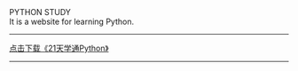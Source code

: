 <html>
<head>PYTHON STUDY</head>
<br>
<head>It is a website for learning Python.</head>
<hr>
<a href="https://teddy041104.github.io/test.github.io/21天学通Python" download="21天学通Python.pdf">点击下载《21天学通Python》</a>
<hr>
</html>

